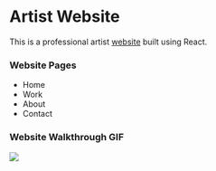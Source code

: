 # Artist Website

This is a professional artist [website](https://joeythomasart.com/) built using React. 


### Website Pages
- Home
- Work
- About
- Contact

### Website Walkthrough GIF

<img src="https://i.imgur.com/DPgLJYY.gif">

